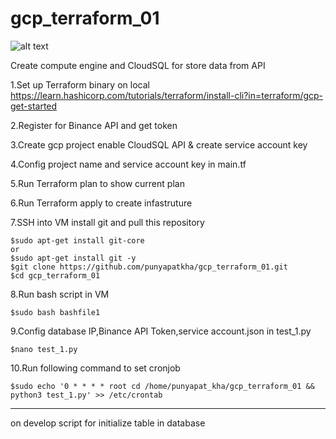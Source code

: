 # gcp_terraform_01
![alt text](https://github.com/punyapatkha/gcp_terraform_01/blob/main/bi_req_script-Page-3.jpg)


Create compute engine and CloudSQL for store data from API


1.Set up Terraform binary on local https://learn.hashicorp.com/tutorials/terraform/install-cli?in=terraform/gcp-get-started

2.Register for Binance API and get token

3.Create gcp project enable CloudSQL API & create service account key

4.Config project name and service account key in main.tf

5.Run Terraform plan to show current plan

6.Run Terraform apply to create infastruture 

7.SSH into VM install git and pull this repository


    $sudo apt-get install git-core 
    or
    $sudo apt-get install git -y
    $git clone https://github.com/punyapatkha/gcp_terraform_01.git
    $cd gcp_terraform_01


8.Run bash script in VM
    
    $sudo bash bashfile1

9.Config database IP,Binance API Token,service account.json in test_1.py

    $nano test_1.py

10.Run following command to set cronjob

    $sudo echo '0 * * * * root cd /home/punyapat_kha/gcp_terraform_01 && python3 test_1.py' >> /etc/crontab
    
 --------------------------------------------------------------------------------------
 
 on develop
 script for initialize table in database
 
